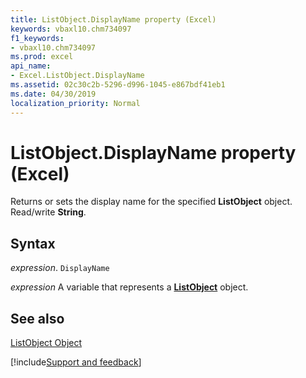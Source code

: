 ```yaml
---
title: ListObject.DisplayName property (Excel)
keywords: vbaxl10.chm734097
f1_keywords:
- vbaxl10.chm734097
ms.prod: excel
api_name:
- Excel.ListObject.DisplayName
ms.assetid: 02c30c2b-5296-d996-1045-e867bdf41eb1
ms.date: 04/30/2019
localization_priority: Normal
---
```



# ListObject.DisplayName property (Excel)

Returns or sets the display name for the specified  **ListObject** object. Read/write **String**.


## Syntax

_expression_. `DisplayName`

_expression_ A variable that represents a **[ListObject](Excel.ListObject.md)** object.


## See also


[ListObject Object](Excel.ListObject.md)

[!include[Support and feedback](~/includes/feedback-boilerplate.md)]